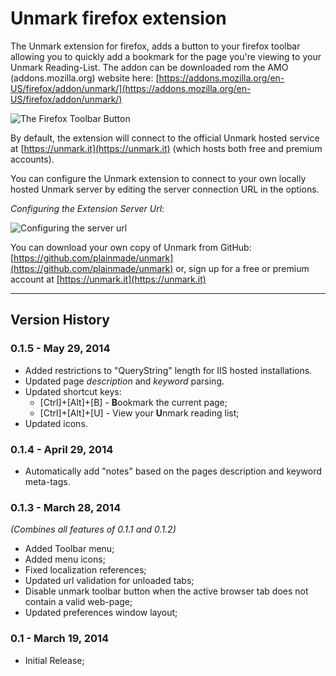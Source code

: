 # Unmark firefox extension

The Unmark extension for firefox, adds a button to your firefox toolbar allowing you to quickly add a bookmark for the page you're viewing to your Unmark Reading-List.
The addon can be downloaded rom the AMO (addons.mozilla.org) website here: [https://addons.mozilla.org/en-US/firefox/addon/unmark/](https://addons.mozilla.org/en-US/firefox/addon/unmark/)

![The Firefox Toolbar Button](http://www.neurotechnics.com/blog/content/images/2014/Mar/unmark_toolbar_button.png)

By default, the extension will connect to the official Unmark hosted service at [https://unmark.it](https://unmark.it) (which hosts both free and premium accounts).

You can configure the Unmark extension to connect to your own locally hosted Unmark server by editing the server connection URL in the options.

*Configuring the Extension Server Url*:

![Configuring the server url](http://www.neurotechnics.com/blog/content/images/2014/Mar/unmark_options.png)

You can download your own copy of Unmark from GitHub: [https://github.com/plainmade/unmark](https://github.com/plainmade/unmark)
or, sign up for a free or premium account at [https://unmark.it](https://unmark.it)

---

## Version History

### 0.1.5 - May 29, 2014
* Added restrictions to "QueryString" length for IIS hosted installations.
* Updated page *description* and *keyword* parsing.
* Updated shortcut keys:
	* [Ctrl]+[Alt]+[B] - **B**ookmark the current page;
	* [Ctrl]+[Alt]+[U] - View your **U**nmark reading list;
* Updated icons.

### 0.1.4 - April 29, 2014

* Automatically add "notes" based on the pages description and keyword meta-tags.

### 0.1.3 - March 28, 2014

*(Combines all features of 0.1.1 and 0.1.2)*

* Added Toolbar menu;
* Added menu icons;
* Fixed localization references;
* Updated url validation for unloaded tabs;
* Disable unmark toolbar button when the active browser tab does not contain a valid web-page;
* Updated preferences window layout;

### 0.1 - March 19, 2014

* Initial Release;
